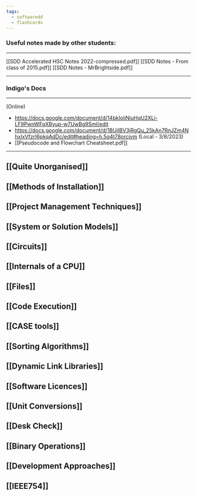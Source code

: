 ```yaml
---
tags:
  - softwaredd
  - flashcards
---
```

### Useful notes made by other students:
___
[[SDD Accelerated HSC Notes 2022-compressed.pdf]]
[[SDD Notes - From class of 2015.pdf]]
[[SDD Notes - MrBrightside.pdf]]
___

### Indigo's Docs 
___
(Online)
- https://docs.google.com/document/d/14bkIojjNiuHqU2XLi-LF9PwnWFqXByup-w7UwBg9SmI/edit
- https://docs.google.com/document/d/1BUiIBV3jRgQu_25kAn7RnJZm4NhxIxVfzrI6pkqAdDc/edit#heading=h.5q4t78orcivm
(Local - 3/8/2023)
- [[Pseudocode and Flowchart Cheatsheet.pdf]]
___

## [[Quite Unorganised]] 

## [[Methods of Installation]]

## [[Project Management Techniques]]

## [[System or Solution Models]]

## [[Circuits]]

## [[Internals of a CPU]]

## [[Files]]

## [[Code Execution]]

## [[CASE tools]]

## [[Sorting Algorithms]]

## [[Dynamic Link Libraries]]

## [[Software Licences]]

## [[Unit Conversions]]

## [[Desk Check]]

## [[Binary Operations]]

## [[Development Approaches]]

## [[IEEE754]]